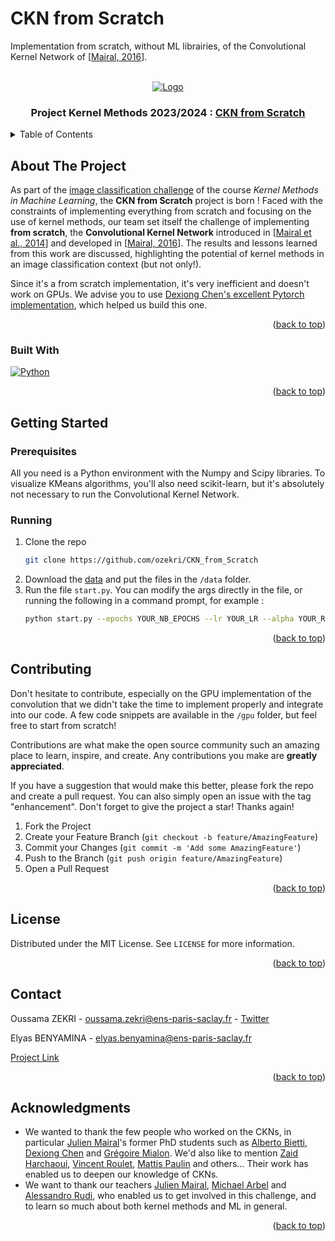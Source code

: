 # CKN from Scratch
Implementation from scratch, without ML librairies, of the Convolutional Kernel Network of [[Mairal, 2016](https://proceedings.neurips.cc/paper_files/paper/2016/file/fc8001f834f6a5f0561080d134d53d29-Paper.pdf)].

<!-- Improved compatibility of back to top link: See: https://github.com/othneildrew/Best-README-Template/pull/73 -->
<a name="readme-top"></a>
<!--
*** Thanks for checking out the Best-README-Template. If you have a suggestion
*** that would make this better, please fork the repo and create a pull request
*** or simply open an issue with the tag "enhancement".
*** Don't forget to give the project a star!
*** Thanks again! Now go create something AMAZING! :D
-->



<!-- PROJECT SHIELDS -->
<!--
*** I'm using markdown "reference style" links for readability.
*** Reference links are enclosed in brackets [ ] instead of parentheses ( ).
*** See the bottom of this document for the declaration of the reference variables
*** for contributors-url, forks-url, etc. This is an optional, concise syntax you may use.
*** https://www.markdownguide.org/basic-syntax/#reference-style-links
-->


<!-- PROJECT LOGO -->
<br />
<div align="center">
  <a href="https://www.master-mva.com/">
    <img src="https://github.com/ozekri/CKN_from_Scratch/blob/main/img/CKN.png" alt="Logo">
  </a>
<h3 align="center">Project Kernel Methods 2023/2024 : <a href="https://github.com/ozekri/CKN_from_Scratch">CKN from Scratch</a></h3>

</div>


<!-- TABLE OF CONTENTS -->
<details>
  <summary>Table of Contents</summary>
  <ol>
    <li>
      <a href="#about-the-project">About The Project</a>
      <ul>
        <li><a href="#built-with">Built With</a></li>
      </ul>
    </li>
    <li>
      <a href="#getting-started">Getting Started</a>
      <ul>
        <li><a href="#prerequisites">Prerequisites</a></li>
        <li><a href="#running">running</a></li>
      </ul>
    </li>
    <li><a href="#contributing">Contributing</a></li>
    <li><a href="#license">License</a></li>
    <li><a href="#contact">Contact</a></li>
    <li><a href="#acknowledgments">Acknowledgments</a></li>
  </ol>
</details>



<!-- ABOUT THE PROJECT -->
## About The Project

As part of the [image classification challenge](https://www.kaggle.com/competitions/data-challenge-kernel-methods-2023-2024-extension/leaderboard) of the course *Kernel Methods in Machine Learning*, the **CKN from Scratch** project is born ! Faced with the constraints of implementing everything from scratch and focusing on the use of kernel methods, our team set itself the challenge of implementing **from scratch**, the **Convolutional Kernel Network** introduced in [[Mairal et al., 2014](https://proceedings.neurips.cc/paper_files/paper/2014/file/81ca0262c82e712e50c580c032d99b60-Paper.pdf)] and developed in [[Mairal, 2016](https://proceedings.neurips.cc/paper_files/paper/2016/file/fc8001f834f6a5f0561080d134d53d29-Paper.pdf)]. The results and lessons learned from this work are discussed, highlighting the potential of kernel methods in an image classification context (but not only!).

Since it's a from scratch implementation, it's very inefficient and doesn't work on GPUs. We advise you to use [Dexiong Chen's excellent Pytorch implementation](https://github.com/claying/CKN-Pytorch-image), which helped us build this one.

<p align="right">(<a href="#readme-top">back to top</a>)</p>

### Built With

[![Python][Python]][Python-url]


<p align="right">(<a href="#readme-top">back to top</a>)</p>



<!-- GETTING STARTED -->
## Getting Started

### Prerequisites

All you need is a Python environment with the Numpy and Scipy libraries. To visualize KMeans algorithms, you'll also need scikit-learn, but it's absolutely not necessary to run the Convolutional Kernel Network.

### Running

1. Clone the repo
   ```sh
   git clone https://github.com/ozekri/CKN_from_Scratch
   ```
2. Download the [data](https://www.kaggle.com/competitions/data-challenge-kernel-methods-2023-2024-extension/data) and put the files in the `/data` folder.
3. Run the file `start.py`. You can modify the args directly in the file, or running the following in a command prompt, for example :
   ```sh
   python start.py --epochs YOUR_NB_EPOCHS --lr YOUR_LR --alpha YOUR_REG_FACTOR --model YOUR_MODEL
   ```
<p align="right">(<a href="#readme-top">back to top</a>)</p>



<!-- CONTRIBUTING -->
## Contributing

Don't hesitate to contribute, especially on the GPU implementation of the convolution that we didn't take the time to implement properly and integrate into our code. A few code snippets are available in the `/gpu` folder, but feel free to start from scratch!

Contributions are what make the open source community such an amazing place to learn, inspire, and create. Any contributions you make are **greatly appreciated**.

If you have a suggestion that would make this better, please fork the repo and create a pull request. You can also simply open an issue with the tag "enhancement".
Don't forget to give the project a star! Thanks again!

1. Fork the Project
2. Create your Feature Branch (`git checkout -b feature/AmazingFeature`)
3. Commit your Changes (`git commit -m 'Add some AmazingFeature'`)
4. Push to the Branch (`git push origin feature/AmazingFeature`)
5. Open a Pull Request

<p align="right">(<a href="#readme-top">back to top</a>)</p>



<!-- LICENSE -->
## License

Distributed under the MIT License. See `LICENSE` for more information.

<p align="right">(<a href="#readme-top">back to top</a>)</p>



<!-- CONTACT -->
## Contact

Oussama ZEKRI - oussama.zekri@ens-paris-saclay.fr - [Twitter](https://twitter.com/oussamazekri_)

Elyas BENYAMINA - elyas.benyamina@ens-paris-saclay.fr

[Project Link](https://github.com/ozekri/CKN_from_Scratch)

<p align="right">(<a href="#readme-top">back to top</a>)</p>



<!-- ACKNOWLEDGMENTS -->
## Acknowledgments

* We wanted to thank the few people who worked on the CKNs, in particular [Julien Mairal](https://lear.inrialpes.fr/people/mairal/)'s former PhD students such as [Alberto Bietti](https://alberto.bietti.me/), [Dexiong Chen](https://dexiong.me/) and [Grégoire Mialon](https://gregoiremialon.github.io/). We'd also like to mention [Zaid Harchaoui](https://scholar.google.fr/citations?user=yCyR-TsAAAAJ&hl=fr), [Vincent Roulet](https://vroulet.github.io/), [Mattis Paulin](https://lear.inrialpes.fr/people/paulin/) and others... Their work has enabled us to deepen our knowledge of CKNs.
* We want to thank our teachers [Julien Mairal](https://lear.inrialpes.fr/people/mairal/), [Michael Arbel](https://michaelarbel.github.io/) and [Alessandro Rudi](https://www.di.ens.fr/~rudi/), who enabled us to get involved in this challenge, and to learn so much about both kernel methods and ML in general.


<p align="right">(<a href="#readme-top">back to top</a>)</p>



<!-- MARKDOWN LINKS & IMAGES -->
<!-- https://www.markdownguide.org/basic-syntax/#reference-style-links -->
[contributors-shield]: https://img.shields.io/github/contributors/elyasbny/elyasbny.svg?style=for-the-badge
[contributors-url]: https://github.com/elyasbny
[forks-shield]: https://img.shields.io/github/forks/github_username/repo_name.svg?style=for-the-badge
[forks-url]: https://github.com/github_username/repo_name/network/members
[stars-shield]: https://img.shields.io/github/stars/github_username/repo_name.svg?style=for-the-badge
[stars-url]: https://github.com/github_username/repo_name/stargazers
[issues-shield]: https://img.shields.io/github/issues/github_username/repo_name.svg?style=for-the-badge
[issues-url]: https://github.com/github_username/repo_name/issues
[license-shield]: https://img.shields.io/github/license/github_username/repo_name.svg?style=for-the-badge
[license-url]: https://github.com/github_username/repo_name/blob/master/LICENSE.txt
[linkedin-shield]: https://img.shields.io/badge/-LinkedIn-black.svg?style=for-the-badge&logo=linkedin&colorB=555
[linkedin-url]: https://linkedin.com/in/linkedin_username
[product-screenshot]: images/screenshot.png
[Python]: https://img.shields.io/badge/python-3670A0?style=for-the-badge&logo=python&logoColor=ffdd54
[Python-url]: https://www.python.org/
[Next.js]: https://img.shields.io/badge/next.js-000000?style=for-the-badge&logo=nextdotjs&logoColor=white
[Next-url]: https://nextjs.org/
[React.js]: https://img.shields.io/badge/React-20232A?style=for-the-badge&logo=react&logoColor=61DAFB
[React-url]: https://reactjs.org/
[Vue.js]: https://img.shields.io/badge/Vue.js-35495E?style=for-the-badge&logo=vuedotjs&logoColor=4FC08D
[Vue-url]: https://vuejs.org/
[Angular.io]: https://img.shields.io/badge/Angular-DD0031?style=for-the-badge&logo=angular&logoColor=white
[Angular-url]: https://angular.io/
[Svelte.dev]: https://img.shields.io/badge/Svelte-4A4A55?style=for-the-badge&logo=svelte&logoColor=FF3E00
[Svelte-url]: https://svelte.dev/
[Laravel.com]: https://img.shields.io/badge/Laravel-FF2D20?style=for-the-badge&logo=laravel&logoColor=white
[Laravel-url]: https://laravel.com
[Bootstrap.com]: https://img.shields.io/badge/Bootstrap-563D7C?style=for-the-badge&logo=bootstrap&logoColor=white
[Bootstrap-url]: https://getbootstrap.com
[JQuery.com]: https://img.shields.io/badge/jQuery-0769AD?style=for-the-badge&logo=jquery&logoColor=white
[JQuery-url]: https://jquery.com 
